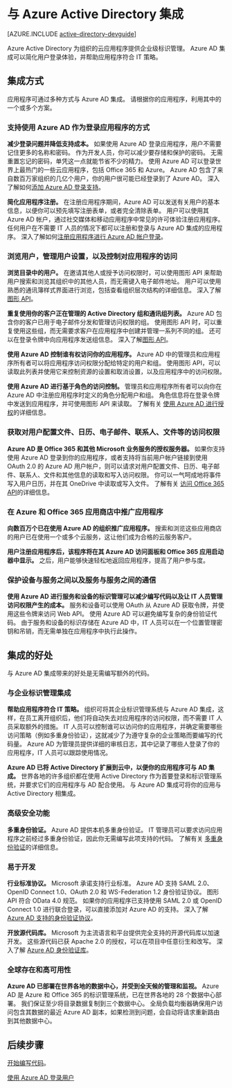 <properties
    pageTitle="如何与 Azure Active Directory 集成 | Azure"
    description="介绍与 Azure Active Directory 集成的好处与相关资源的指南。"
    services="active-directory"
    documentationcenter="dev-center-name"
    author="bryanla"
    manager="mbaldwin"
    editor=""
    translationtype="Human Translation" />
<tags
    ms.assetid="d13bba54-96bd-4b81-bee9-c8025ffa1648"
    ms.service="active-directory"
    ms.devlang="na"
    ms.topic="article"
    ms.tgt_pltfrm="na"
    ms.workload="identity"
    ms.date="01/07/2017"
    wacn.date="05/02/2017"
    ms.author="mbaldwin"
    ms.sourcegitcommit="78da854d58905bc82228bcbff1de0fcfbc12d5ac"
    ms.openlocfilehash="5cb663ae5da749691abaefe7268fc668a923c4c4"
    ms.lasthandoff="04/22/2017" />

# <a name="integrating-with-azure-active-directory"></a>与 Azure Active Directory 集成
[AZURE.INCLUDE [active-directory-devguide](../../includes/active-directory-devguide.md)]

Azure Active Directory 为组织的云应用程序提供企业级标识管理。  Azure AD 集成可以简化用户登录体验，并帮助应用程序符合 IT 策略。

## <a name="how-to-integrate"></a>集成方式
应用程序可通过多种方式与 Azure AD 集成。  请根据你的应用程序，利用其中的一个或多个方案。

### <a name="support-azure-ad-as-a-way-to-sign-in-to-your-application"></a>支持使用 Azure AD 作为登录应用程序的方式
**减少登录问题并降低支持成本。** 如果使用 Azure AD 登录应用程序，用户不需要记住更多的名称和密码。  作为开发人员，你可以减少要存储和保护的密码。  无需重置忘记的密码，单凭这一点就能节省不少的精力。  使用 Azure AD 可以登录世界上最热门的一些云应用程序，包括 Office 365 和 Azure。  Azure AD 包含了来自数百万家组织的几亿个用户，你的用户很可能已经登录到了 Azure AD。  深入了解如何[添加 Azure AD 登录支持](/documentation/articles/active-directory-authentication-scenarios/)。

**简化应用程序注册。**  在注册应用程序期间，Azure AD 可以发送有关用户的基本信息，以便你可以预先填写注册表单，或者完全清除表单。  用户可以使用其 Azure AD 帐户，通过社交媒体和移动应用程序中常见的许可体验注册应用程序。  任何用户在不需要 IT 人员的情况下都可以注册和登录与 Azure AD 集成的应用程序。  深入了解如何[注册应用程序进行 Azure AD 帐户登录](/documentation/articles/app-service-mobile-how-to-configure-active-directory-authentication/)。

### <a name="browse-for-users-manage-user-provisioning-and-control-access-to-your-application"></a>浏览用户，管理用户设置，以及控制对应用程序的访问
**浏览目录中的用户。**  在邀请其他人或授予访问权限时，可以使用图形 API 来帮助用户搜索和浏览其组织中的其他人员，而无需键入电子邮件地址。  用户可以使用熟悉的通讯簿样式界面进行浏览，包括查看组织层次结构的详细信息。  深入了解[图形 API](/documentation/articles/active-directory-graph-api/)。

**重复使用你的客户正在管理的 Active Directory 组和通讯组列表。**  Azure AD 包含你的客户已用于电子邮件分发和管理访问权限的组。  使用图形 API 时，可以重复使用这些组，而无需要求客户在应用程序中创建并管理一系列不同的组。  还可以在登录令牌中向应用程序发送组信息。  深入了解[图形 API](/documentation/articles/active-directory-graph-api/)。

**使用 Azure AD 控制谁有权访问你的应用程序。**  Azure AD 中的管理员和应用程序所有者可以将应用程序访问权限分配给特定的用户和组。  使用图形 API，可以读取此列表并使用它来控制资源的设置和取消设置，以及应用程序中的访问权限。

**使用 Azure AD 进行基于角色的访问控制。**  管理员和应用程序所有者可以向你在 Azure AD 中注册应用程序时定义的角色分配用户和组。  角色信息将在登录令牌中发送到应用程序，并可使用图形 API 来读取。  了解有关 [使用 Azure AD 进行授权](http://blogs.technet.com/b/ad/archive/2014/12/18/azure-active-directory-now-with-group-claims-and-application-roles.aspx)的详细信息。

### <a name="get-access-to-users-profile-calendar-email-contacts-files-and-more"></a>获取对用户配置文件、日历、电子邮件、联系人、文件等的访问权限
**Azure AD 是 Office 365 和其他 Microsoft 业务服务的授权服务器。**  如果你支持使用 Azure AD 登录到你的应用程序，或者支持将当前用户帐户链接到使用 OAuth 2.0 的 Azure AD 用户帐户，则可以请求对用户配置文件、日历、电子邮件、联系人、文件和其他信息的读取和写入访问权限。  你可以一气呵成地将事件写入用户日历，并在其 OneDrive 中读取或写入文件。  了解有关 [访问 Office 365 API](https://msdn.microsoft.com/office/office365/howto/platform-development-overview)的详细信息。

### <a name="promote-your-application-in-the-azure-and-office-365-marketplaces"></a>在 Azure 和 Office 365 应用商店中推广应用程序
**向数百万个已在使用 Azure AD 的组织推广应用程序。**  搜索和浏览这些应用商店的用户已在使用一个或多个云服务，这让他们成为合格的云服务客户。 

**用户注册应用程序后，该程序将在其 Azure AD 访问面板和 Office 365 应用启动器中显示。**  之后，用户能够快速轻松地返回应用程序，提高了用户参与度。  

### <a name="secure-device-to-service-and-service-to-service-communication"></a>保护设备与服务之间以及服务与服务之间的通信
**使用 Azure AD 进行服务和设备的标识管理可以减少编写代码以及让 IT 人员管理访问权限产生的成本。**  服务和设备可以使用 OAuth 从 Azure AD 获取令牌，并使用这些令牌来访问 Web API。  使用 Azure AD 可以避免编写复杂的身份验证代码。  由于服务和设备的标识存储在 Azure AD 中，IT 人员可以在一个位置管理密钥和吊销，而无需单独在应用程序中执行此操作。

## <a name="benefits-of-integration"></a>集成的好处
与 Azure AD 集成带来的好处是无需编写额外的代码。

### <a name="integration-with-enterprise-identity-management"></a>与企业标识管理集成
**帮助应用程序符合 IT 策略。**  组织可将其企业标识管理系统与 Azure AD 集成，这样，在员工离开组织后，他们将自动失去对应用程序的访问权限，而不需要 IT 人员采取额外的措施。  IT 人员可以控制谁可以访问你的应用程序，并确定需要哪些访问策略（例如多重身份验证），这就减少了为遵守复杂的企业策略而要编写的代码量。  Azure AD 为管理员提供详细的审核日志，其中记录了哪些人登录了你的应用程序，IT 人员可以跟踪使用情况。

**Azure AD 已将 Active Directory 扩展到云中，以便你的应用程序可与 AD 集成。**  世界各地的许多组织都在使用 Active Directory 作为首要登录和标识管理系统，并要求它们的应用程序与 AD 配合使用。  与 Azure AD 集成可将你的应用与 Active Directory 相集成。

### <a name="advanced-security-features"></a>高级安全功能
**多重身份验证。**  Azure AD 提供本机多重身份验证。  IT 管理员可以要求访问应用程序之前经过多重身份验证，因此你无需编写此项支持的代码。  了解有关 [多重身份验证](/documentation/services/multi-factor-authentication/)的详细信息。

### <a name="easy-development"></a>易于开发
**行业标准协议。**  Microsoft 承诺支持行业标准。  Azure AD 支持 SAML 2.0、OpenID Connect 1.0、OAuth 2.0 和 WS-Federation 1.2 身份验证协议。  图形 API 符合 OData 4.0 规范。  如果你的应用程序已支持使用 SAML 2.0 或 OpenID Connect 1.0 进行联合登录，可以直接添加对 Azure AD 的支持。  深入了解 [Azure AD 支持的身份验证协议](/documentation/articles/active-directory-authentication-protocols/)。

**开放源代码库。**  Microsoft 为主流语言和平台提供完全支持的开源代码库以加速开发。  这些源代码已获 Apache 2.0 的授权，可以在项目中任意衍生和改写。  深入了解 [Azure AD 身份验证库](/documentation/articles/active-directory-authentication-libraries/)。

### <a name="worldwide-presence-and-high-availability"></a>全球存在和高可用性
**Azure AD 已部署在世界各地的数据中心，并受到全天候的管理和监视。**  Azure AD 是 Azure 和 Office 365 的标识管理系统，已在世界各地的 28 个数据中心部署。  我们保证至少将目录数据复制到三个数据中心。  全局负载均衡器确保用户访问包含其数据的最近 Azure AD 副本，如果检测到问题，会自动将请求重新路由到其他数据中心。

## <a name="next-steps"></a>后续步骤
[开始编写代码](/documentation/articles/active-directory-developers-guide/#getting-started/)。

[使用 Azure AD 登录用户](/documentation/articles/active-directory-authentication-scenarios/)

<!--Update_Description: wording update-->